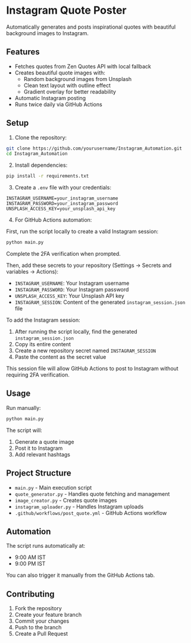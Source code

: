 # Instagram Quote Poster

Automatically generates and posts inspirational quotes with beautiful background images to Instagram.

## Features

- Fetches quotes from Zen Quotes API with local fallback
- Creates beautiful quote images with:
  - Random background images from Unsplash
  - Clean text layout with outline effect
  - Gradient overlay for better readability
- Automatic Instagram posting
- Runs twice daily via GitHub Actions

## Setup

1. Clone the repository:
```bash
git clone https://github.com/yourusername/Instagram_Automation.git
cd Instagram_Automation
```

2. Install dependencies:
```bash
pip install -r requirements.txt
```

3. Create a `.env` file with your credentials:
```env
INSTAGRAM_USERNAME=your_instagram_username
INSTAGRAM_PASSWORD=your_instagram_password
UNSPLASH_ACCESS_KEY=your_unsplash_api_key
```

4. For GitHub Actions automation:

First, run the script locally to create a valid Instagram session:
```bash
python main.py
```
Complete the 2FA verification when prompted.

Then, add these secrets to your repository (Settings → Secrets and variables → Actions):
- `INSTAGRAM_USERNAME`: Your Instagram username
- `INSTAGRAM_PASSWORD`: Your Instagram password
- `UNSPLASH_ACCESS_KEY`: Your Unsplash API key
- `INSTAGRAM_SESSION`: Content of the generated `instagram_session.json` file

To add the Instagram session:
1. After running the script locally, find the generated `instagram_session.json`
2. Copy its entire content
3. Create a new repository secret named `INSTAGRAM_SESSION`
4. Paste the content as the secret value

This session file will allow GitHub Actions to post to Instagram without requiring 2FA verification.

## Usage

Run manually:
```bash
python main.py
```

The script will:
1. Generate a quote image
2. Post it to Instagram
3. Add relevant hashtags

## Project Structure

- `main.py` - Main execution script
- `quote_generator.py` - Handles quote fetching and management
- `image_creator.py` - Creates quote images
- `instagram_uploader.py` - Handles Instagram uploads
- `.github/workflows/post_quote.yml` - GitHub Actions workflow

## Automation

The script runs automatically at:
- 9:00 AM IST
- 9:00 PM IST

You can also trigger it manually from the GitHub Actions tab.

## Contributing

1. Fork the repository
2. Create your feature branch
3. Commit your changes
4. Push to the branch
5. Create a Pull Request
